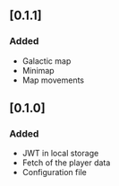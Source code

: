 ## [0.1.1]
### Added
- Galactic map
- Minimap
- Map movements

## [0.1.0]
### Added
- JWT in local storage
- Fetch of the player data
- Configuration file

